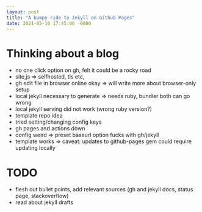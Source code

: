 ```yaml
---
layout: post
title: "A bumpy ride to Jekyll on Github Pages"
date: 2021-05-16 17:45:00 -0000
---
```


# Thinking about a blog

- no one click option on gh, felt it could be a rocky road
- site,js => selfhosted, tls etc,
- gh edit file in browser online okay => will write more about browser-only setup
- local jekyll necessary to generate => needs ruby, bundler both can go wrong
- local jekyll serving did not work (wrong ruby version?)
- template repo idea
- tried setting/changing config keys
- gh pages and actions down
- config weird => preset baseurl option fucks with gh/jekyll
- template works => caveat: updates to github-pages gem could require updating locally

# TODO
- flesh out bullet points, add relevant sources (gh and jekyll docs, status page, stackoverflow)
- read about jekyll drafts
